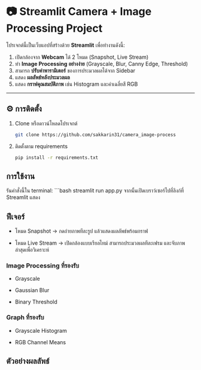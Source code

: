# 📷 Streamlit Camera + Image Processing Project  

โปรเจกต์นี้เป็นเว็บแอปที่สร้างด้วย **Streamlit** เพื่อทำงานดังนี้:  
1. เปิดกล้องจาก **Webcam** ได้ 2 โหมด (Snapshot, Live Stream)  
2. ทำ **Image Processing อย่างง่าย** (Grayscale, Blur, Canny Edge, Threshold)  
3. สามารถ **ปรับค่าพารามิเตอร์** ของการประมวลผลได้จาก Sidebar  
4. แสดง **ผลลัพธ์หลังประมวลผล**  
5. แสดง **กราฟคุณสมบัติภาพ** เช่น Histogram และค่าเฉลี่ยสี RGB  

---

## ⚙️ การติดตั้ง

1. Clone หรือดาวน์โหลดโปรเจกต์  
   ```bash
   git clone https://github.com/sakkarin31/camera_image-process
2. ติดตั้งตาม requirements
   ```bash
   pip install -r requirements.txt

## การใช้งาน

รันคำสั่งนี้ใน terminal:
    ```bash
    streamlit run app.py
จากนั้นเปิดเบราว์เซอร์ไปที่ลิงก์ที่ Streamlit แสดง

## ฟีเจอร์
- โหมด Snapshot → กดถ่ายภาพทีละรูป แล้วแสดงผลลัพธ์พร้อมกราฟ

- โหมด Live Stream → เปิดกล้องแบบเรียลไทม์ สามารถประมวลผลทีละเฟรม และจับภาพล่าสุดเพื่อวิเคราะห์

### Image Processing ที่รองรับ

- Grayscale

- Gaussian Blur

- Binary Threshold

### Graph ที่รองรับ

- Grayscale Histogram

- RGB Channel Means

## ตัวอย่างผลลัพธ์
